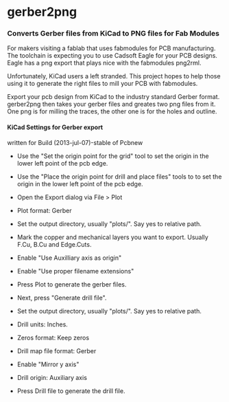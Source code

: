 # gerber2png

### Converts Gerber files from KiCad to PNG files for Fab Modules 

For makers visiting a fablab that uses fabmodules for PCB manufacturing.
The toolchain is expecting you to use Cadsoft Eagle for your PCB designs.
Eagle has a png export that plays nice with the fabmodules png2rml.

Unfortunately, KiCad users a left stranded. This project hopes to help
those using it to generate the right files to mill your PCB with fabmodules.

Export your pcb design from KiCad to the industry standard Gerber format.
gerber2png then takes your gerber files and greates two png files from it.
One png is for milling the traces, the other one is for the holes and outline.

#### KiCad Settings for Gerber export

written for Build (2013-jul-07)-stable of Pcbnew

* Use the "Set the origin point for the grid" tool to set the origin in the lower left point of the pcb edge.
* Use the "Place the origin point for drill and place files" tools to to set the origin in the lower left point of the pcb edge.
* Open the Export dialog via File > Plot

* Plot format: Gerber
* Set the output directory, usually "plots/". Say yes to relative path.
* Mark the copper and mechanical layers you want to export. Usually F.Cu, B.Cu and Edge.Cuts.
* Enable "Use Auxilliary axis as origin"
* Enable "Use proper filename extensions"
* Press Plot to generate the gerber files.

* Next, press "Generate drill file".
* Set the output directory, usually "plots/". Say yes to relative path.
* Drill units: Inches.
* Zeros format: Keep zeros
* Drill map file format: Gerber
* Enable "Mirror y axis"
* Drill origin: Auxiliary axis
* Press Drill file to generate the drill file.

